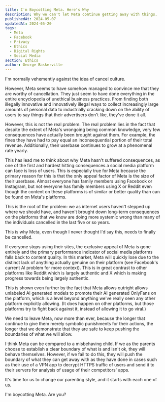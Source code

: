 ```yaml
---
title: I'm Boycotting Meta. Here's Why
description: Why we can't let Meta continue getting away with things.
publishedAt: 2024-05-07
updatedAt: 2024-05-20
tags:
  - Meta
  - Facebook
  - Privacy
  - Ethics
  - Digital Rights
  - Social Media
section: Ethics
author: George Baskerville
---
```


I'm normally vehemently against the idea of cancel culture.

However, Meta seems to have somehow managed to convince me that they are worthy of cancellation. They just seem to have done everything in the entire encyclopedia of unethical business practices. From finding both illegally innovative and innovatively illegal ways to collect increasingly large amounts of personal data to industrially cracking down on the ability of users to say things that their advertisers don't like, they've done it all.

However, this is not the real problem. The real problem lies in the fact that despite the extent of Meta's wrongoing being common knowledge, very few consequences have actually been brought against them. For example, the fines they have had to pay equal an inconsequential portion of their total revenue. Additionally, their userbase continues to grow at a phenomenal rate yearly.

This has lead me to think about why Meta hasn't suffered consequences, as one of the first and hardest hitting consequences a social media platform can face is loss of users. This is especially true for Meta because the primary reason for this is that the only appeal factor of Meta is the size of their userbase. Almost everyone has family members using Facebook or Instagram, but not everyone has family members using X or Reddit even though the content on these platforms is of similar or better quality than can be found on Meta's platforms.

This is the root of the problem: we as internet users haven't stepped up where we should have, and haven't brought down long-term consequences on the platforms that we know are doing more systemic wrong than many of the individuals cancelled in the last five or so years.

This is why Meta, even though I never thought I'd say this, needs to finally be cancelled.

If everyone stops using their sites, the exclusive appeal of Meta is gone entirely and the primary performance indicator of social media platforms falls back to content quality. In this market, Meta will quickly lose due to the distinct lack of anything actually genuine on their platform (see Facebook's current AI problem for more context). This is in great contrast to other platforms like Reddit which is largely authentic and X which is making progress towards being largely authentic.

This is shown even further by the fact that Meta allows outright allows unlabeled AI generated models to promote their AI generated OnlyFans on the platform, which is a level beyond anything we've really seen any other platform explicitly allowing. (It does happen on other platforms, but those platforms try to fight back against it, instead of allowing it to go viral.)

We need to leave Meta, now more than ever, because the longer that continue to give them merely symbolic punishments for their actions, the longer that we demonstrate that they are safe to keep pushing the boundaries of what we will allow.

I think Meta can be compared to a misbehaving child. If we as the parents choose to establish a clear boundary of what is and isn't ok, they will behave themselves. However, if we fail to do this, they will push the boundary of what they can get away with as they have done in cases such as their use of a VPN app to decrypt HTTPS traffic of users and send it to their servers for analysis of usage of their competitors' apps.

It's time for us to change our parenting style, and it starts with each one of us.

I'm boycotting Meta. Are you?
